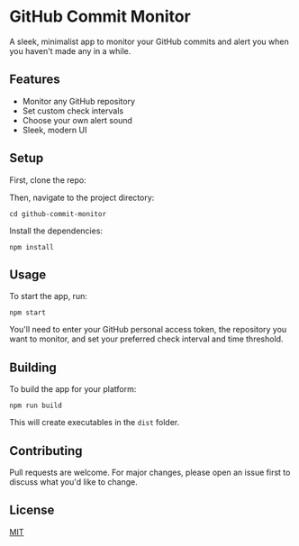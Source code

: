 # GitHub Commit Monitor

A sleek, minimalist app to monitor your GitHub commits and alert you when you haven't made any in a while.

## Features

- Monitor any GitHub repository
- Set custom check intervals
- Choose your own alert sound
- Sleek, modern UI

## Setup

First, clone the repo:



Then, navigate to the project directory:

`cd github-commit-monitor`

Install the dependencies:

`npm install`

## Usage

To start the app, run:

`npm start`

You'll need to enter your GitHub personal access token, the repository you want to monitor, and set your preferred check interval and time threshold.

## Building

To build the app for your platform:

`npm run build`

This will create executables in the `dist` folder.

## Contributing

Pull requests are welcome. For major changes, please open an issue first to discuss what you'd like to change.

## License

[MIT](https://choosealicense.com/licenses/mit/)
